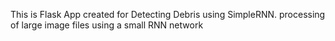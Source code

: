 This is Flask App created for Detecting Debris using SimpleRNN.
processing of large image files using a small RNN network
